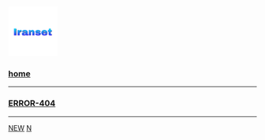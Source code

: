 
# <a href="https://iranset.github.io/">
<img width="100" height="100" src="https://github.com/iranset/iranset.github.io/blob/main/fils/img/iranset-720px.png?raw=true" alt="iranset-720×720px" />
</a>

### [home](https://github.com/iranset/iranset.github.io/blob/main/index.html)

***

### [ERROR-404](404.html)

***
[NEW](new/min)
[N](https://github.com/iranset/iranset.github.io/new/min)
### 
